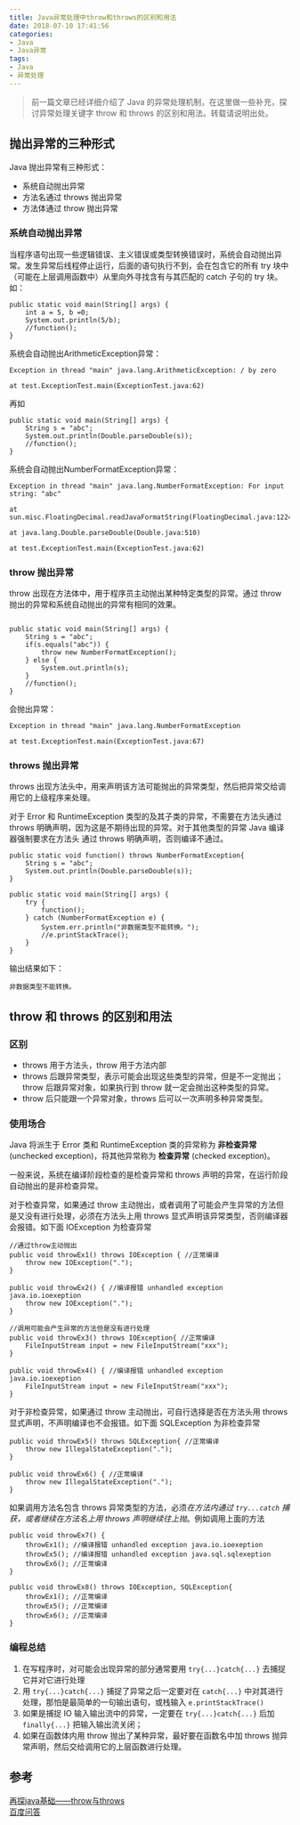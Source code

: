 ```yaml
---
title: Java异常处理中throw和throws的区别和用法
date: 2018-07-10 17:41:56
categories:
- Java
- Java异常
tags:
- Java
- 异常处理
---
```


> 前一篇文章已经详细介绍了 Java 的异常处理机制，在这里做一些补充，探讨异常处理关键字 throw 和 throws 的区别和用法。转载请说明出处。

<!--more-->

## 抛出异常的三种形式
Java 抛出异常有三种形式：

* 系统自动抛出异常
* 方法名通过 throws 抛出异常
* 方法体通过 throw 抛出异常

### 系统自动抛出异常
当程序语句出现一些逻辑错误、主义错误或类型转换错误时，系统会自动抛出异常。发生异常后线程停止运行，后面的语句执行不到，会在包含它的所有 try 块中（可能在上层调用函数中）从里向外寻找含有与其匹配的 catch 子句的 try 块。如：

```
public static void main(String[] args) {
	int a = 5, b =0;
	System.out.println(5/b);
	//function();
}
```

系统会自动抛出ArithmeticException异常：

```
Exception in thread "main" java.lang.ArithmeticException: / by zero

at test.ExceptionTest.main(ExceptionTest.java:62)
```

再如

```
public static void main(String[] args) {
	String s = "abc";
	System.out.println(Double.parseDouble(s));
	//function();
}
```

系统会自动抛出NumberFormatException异常：

```
Exception in thread "main" java.lang.NumberFormatException: For input string: "abc"

at sun.misc.FloatingDecimal.readJavaFormatString(FloatingDecimal.java:1224)

at java.lang.Double.parseDouble(Double.java:510)

at test.ExceptionTest.main(ExceptionTest.java:62)
```

### throw 抛出异常
throw 出现在方法体中，用于程序员主动抛出某种特定类型的异常。通过 throw 抛出的异常和系统自动抛出的异常有相同的效果。

```

public static void main(String[] args) {
	String s = "abc";
	if(s.equals("abc")) {
		throw new NumberFormatException();
	} else {
		System.out.println(s);
	}
	//function();
}
```

会抛出异常：

```
Exception in thread "main" java.lang.NumberFormatException

at test.ExceptionTest.main(ExceptionTest.java:67)
```

### throws 抛出异常
throws 出现方法头中，用来声明该方法可能抛出的异常类型，然后把异常交给调用它的上级程序来处理。

对于 Error 和 RuntimeException 类型的及其子类的异常，不需要在方法头通过 throws 明确声明，因为这是不期待出现的异常。对于其他类型的异常 Java 编译器强制要求在方法头 通过 throws 明确声明，否则编译不通过。

```
public static void function() throws NumberFormatException{
	String s = "abc";
	System.out.println(Double.parseDouble(s));
}
	
public static void main(String[] args) {
	try {
		function();
	} catch (NumberFormatException e) {
		System.err.println("非数据类型不能转换。");
		//e.printStackTrace();
	}
}
```

输出结果如下：

```
非数据类型不能转换。
```

## throw 和 throws 的区别和用法

### 区别
* throws 用于方法头，throw 用于方法内部
* throws 后跟异常类型，表示可能会出现这些类型的异常，但是不一定抛出；throw 后跟异常对象，如果执行到 throw 就一定会抛出这种类型的异常。
* throw 后只能跟一个异常对象，throws 后可以一次声明多种异常类型。

### 使用场合
Java 将派生于 Error 类和 RuntimeException 类的异常称为 **非检查异常** (unchecked exception)，将其他异常称为 **检查异常** (checked exception)。

一般来说，系统在编译阶段检查的是检查异常和 throws 声明的异常，在运行阶段自动抛出的是非检查异常。

对于检查异常，如果通过 throw 主动抛出，或者调用了可能会产生异常的方法但是又没有进行处理，必须在方法头上用 throws 显式声明该异常类型，否则编译器会报错。如下面 IOException 为检查异常

```
//通过throw主动抛出
public void throwEx1() throws IOException { //正常编译
    throw new IOException("."); 
}

public void throwEx2() { //编译报错 unhandled exception java.io.ioexeption
    throw new IOException(".");
}

//调用可能会产生异常的方法但是没有进行处理
public void throwEx3() throws IOException{ //正常编译
    FileInputStream input = new FileInputStream("xxx");
}

public void throwEx4() { //编译报错 unhandled exception java.io.ioexeption
    FileInputStream input = new FileInputStream("xxx");
}
```

对于非检查异常，如果通过 throw 主动抛出，可自行选择是否在方法头用 throws 显式声明，不声明编译也不会报错。如下面 SQLException 为非检查异常

```
public void throwEx5() throws SQLException{ //正常编译
    throw new IllegalStateException(".");
}

public void throwEx6() { //正常编译
    throw new IllegalStateException(".");
}
```

如果调用方法名包含 throws 异常类型的方法，必须*在方法内通过 `try...catch` 捕获，或者继续在方法名上用 throws 声明继续往上抛*。例如调用上面的方法

```
public void throwEx7() {
    throwEx1(); //编译报错 unhandled exception java.io.ioexeption
    throwEx5(); //编译报错 unhandled exception java.sql.sqlexeption
    throwEx6(); //正常编译
}

public void throwEx8() throws IOException, SQLException{
    throwEx1(); //正常编译
    throwEx5(); //正常编译
    throwEx6(); //正常编译
}
```

### 编程总结
1. 在写程序时，对可能会出现异常的部分通常要用 `try{...}catch{...}` 去捕捉它并对它进行处理
2. 用 `try{...}catch{...}` 捕捉了异常之后一定要对在 `catch{...}` 中对其进行处理，那怕是最简单的一句输出语句，或栈输入 `e.printStackTrace()`
3. 如果是捕捉 IO 输入输出流中的异常，一定要在 `try{...}catch{...}` 后加 `finally{...}` 把输入输出流关闭；
4. 如果在函数体内用 throw 抛出了某种异常，最好要在函数名中加 throws 抛异常声明，然后交给调用它的上层函数进行处理。

## 参考
[再探java基础——throw与throws](https://blog.csdn.net/luoweifu/article/details/10721543)  
[百度问答](https://zhidao.baidu.com/question/519014936.html?si=2&qbpn=1_2&tx=&wtp=wk&word=Java%EF%BC%9Athrow%E5%92%8Cthrows%E6%9C%89%E5%BF%85%E8%A6%81%E5%90%8C%E6%97%B6%E4%BD%BF%E7%94%A8%E5%90%97%EF%BC%9F&fr=solved&from=qb&ssid=&uid=bd_1492636518_230&pu=sz%40224_240%2Cos%40&step=2&bd_page_type=1&init=middle)